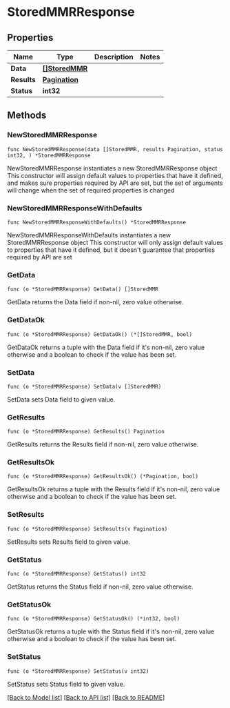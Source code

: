 # StoredMMRResponse

## Properties

Name | Type | Description | Notes
------------ | ------------- | ------------- | -------------
**Data** | [**[]StoredMMR**](StoredMMR.md) |  | 
**Results** | [**Pagination**](Pagination.md) |  | 
**Status** | **int32** |  | 

## Methods

### NewStoredMMRResponse

`func NewStoredMMRResponse(data []StoredMMR, results Pagination, status int32, ) *StoredMMRResponse`

NewStoredMMRResponse instantiates a new StoredMMRResponse object
This constructor will assign default values to properties that have it defined,
and makes sure properties required by API are set, but the set of arguments
will change when the set of required properties is changed

### NewStoredMMRResponseWithDefaults

`func NewStoredMMRResponseWithDefaults() *StoredMMRResponse`

NewStoredMMRResponseWithDefaults instantiates a new StoredMMRResponse object
This constructor will only assign default values to properties that have it defined,
but it doesn't guarantee that properties required by API are set

### GetData

`func (o *StoredMMRResponse) GetData() []StoredMMR`

GetData returns the Data field if non-nil, zero value otherwise.

### GetDataOk

`func (o *StoredMMRResponse) GetDataOk() (*[]StoredMMR, bool)`

GetDataOk returns a tuple with the Data field if it's non-nil, zero value otherwise
and a boolean to check if the value has been set.

### SetData

`func (o *StoredMMRResponse) SetData(v []StoredMMR)`

SetData sets Data field to given value.


### GetResults

`func (o *StoredMMRResponse) GetResults() Pagination`

GetResults returns the Results field if non-nil, zero value otherwise.

### GetResultsOk

`func (o *StoredMMRResponse) GetResultsOk() (*Pagination, bool)`

GetResultsOk returns a tuple with the Results field if it's non-nil, zero value otherwise
and a boolean to check if the value has been set.

### SetResults

`func (o *StoredMMRResponse) SetResults(v Pagination)`

SetResults sets Results field to given value.


### GetStatus

`func (o *StoredMMRResponse) GetStatus() int32`

GetStatus returns the Status field if non-nil, zero value otherwise.

### GetStatusOk

`func (o *StoredMMRResponse) GetStatusOk() (*int32, bool)`

GetStatusOk returns a tuple with the Status field if it's non-nil, zero value otherwise
and a boolean to check if the value has been set.

### SetStatus

`func (o *StoredMMRResponse) SetStatus(v int32)`

SetStatus sets Status field to given value.



[[Back to Model list]](../README.md#documentation-for-models) [[Back to API list]](../README.md#documentation-for-api-endpoints) [[Back to README]](../README.md)


